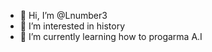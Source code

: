 - 👋 Hi, I’m @Lnumber3
- 👀 I’m interested in history
- 🌱 I’m currently learning how to progarma A.I

<!---
Lnumber3/Lnumber3 is a ✨ special ✨ repository because its `README.md` (this file) appears on your GitHub profile.
You can click the Preview link to take a look at your changes.
--->
